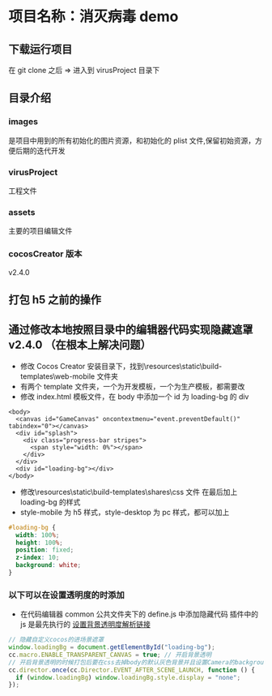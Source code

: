 # 项目名称：消灭病毒 demo

## 下载运行项目

在 git clone 之后 => 进入到 virusProject 目录下

## 目录介绍

### images

是项目中用到的所有初始化的图片资源，和初始化的 plist 文件,保留初始资源，方便后期的迭代开发

### virusProject

工程文件

### assets

主要的项目编辑文件

### cocosCreator 版本

v2.4.0

## 打包 h5 之前的操作

## 通过修改本地按照目录中的编辑器代码实现隐藏遮罩 v2.4.0 （在根本上解决问题）

- 修改 Cocos Creator 安装目录下，找到\resources\static\build-templates\web-mobile 文件夹
- 有两个 template 文件夹，一个为开发模板，一个为生产模板，都需要改
- 修改 index.html 模板文件，在 body 中添加一个 id 为 loading-bg 的 div

```
<body>
  <canvas id="GameCanvas" oncontextmenu="event.preventDefault()" tabindex="0"></canvas>
  <div id="splash">
    <div class="progress-bar stripes">
      <span style="width: 0%"></span>
    </div>
  </div>
  <div id="loading-bg"></div>
</body>
```

- 修改\resources\static\build-templates\shares\css 文件 在最后加上 loading-bg 的样式
- style-mobile 为 h5 样式，style-desktop 为 pc 样式，都可以加上

```css
#loading-bg {
  width: 100%;
  height: 100%;
  position: fixed;
  z-index: 10;
  background: white;
}
```

### 以下可以在设置透明度的时添加

- 在代码编辑器 common 公共文件夹下的 define.js 中添加隐藏代码 插件中的 js 是最先执行的
  [设置背景透明度解析链接](https://worthatry.cn/cocos-creator-ru-he-shi-bei-jing-tou-ming/)

```js
// 隐藏自定义cocos的进场景遮罩
window.loadingBg = document.getElementById("loading-bg");
cc.macro.ENABLE_TRANSPARENT_CANVAS = true; // 开启背景透明
// 开启背景透明的时候打包后要在css去掉body的默认灰色背景并且设置Camera的background四个都为0
cc.director.once(cc.Director.EVENT_AFTER_SCENE_LAUNCH, function () {
  if (window.loadingBg) window.loadingBg.style.display = "none";
});
```
